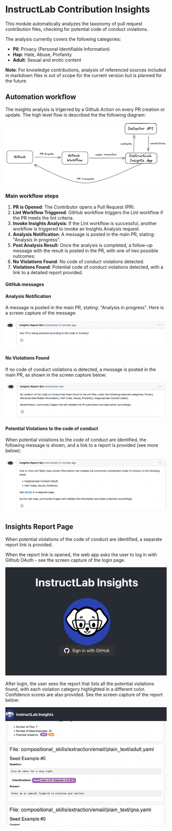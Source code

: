 InstructLab Contribution Insights
=================================

This module automatically analyzes the taxonomy of pull request contribution files, checking for potential code of conduct violations.

The analysis currently covers the following categories:

* **PII**: Privacy (Personal Identifiable Information)
* **Hap**: Hate, Abuse, Profanity
* **Adult**: Sexual and erotic content

**Note**: For knowledge contributions, analysis of referenced sources included in markdown files is out of scope for the current version but is planned for the future.

Automation workflow
-------------------

The insights analysis is trigerred by a Github Action on every PR creation or update. The high level flow is described the the following diagram:

![Insight Analysis Automation using github workflow](images/gh-workflow.png)

### Main workflow steps

1. **PR is Opened**: The Contributor opens a Pull Request (PR).
2. **Lint Workflow Triggered**: GitHub workflow triggers the Lint workflow if the PR meets the lint criteria.
3. **Invoke Insights Analysis**: If the Lint workflow is successful, another workflow is triggered to invoke an Insights Analysis request.
4. **Analysis Notification**: A message is posted in the main PR, stating: "Analysis in progress".
5. **Post Analysis Result**: Once the analysis is completed, a follow-up message with the result is posted in the PR, with one of two possible outcomes:
6. **No Violations Found**: No code of conduct violations detected.
7. **Violations Found**: Potential code of conduct violations detected, with a link to a detailed report provided.

#### GitHub messages

#### Analysis Notification

A message is posted in the main PR, stating: "Analysis in progress". Here is a screen capture of the message:

![Analysis in progress](images/gh-message_analysis-in-progress.png)

#### No Violations Found

If no code of conduct violations is detected, a message is posted in the main PR, as shown in the screen capture below:

![No Violations Found](images/gh-message_no-violation.png)

#### Potential Violations to the code of conduct

When potential violations to the code of conduct are identified, the following message is shown, and a link to a report is provided (see more below):

![Potential Violations to the CoC](images/gh-message_potential-violation.png)

Insights Report Page
--------------------

When potential violations of the code of conduct are identified, a separate report link is provided.

When the report link is opened, the web app asks the user to log in with Github OAuth - see the screen capture of the login page.

![Login scren](images/login-screen.png)

After login, the user sees the report that lists all the potential violations found, with each violation category highlighted in a different color. Confidence scores are also provided. See the screen capture of the report below:

![Potential Violations to the CoC](images/InstructLab-Insights-report.png)